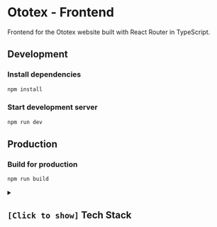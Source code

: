 # Ototex - Frontend

Frontend for the Ototex website built with React Router in TypeScript.

## Development

### Install dependencies

```bash
npm install
```

### Start development server

```bash
npm run dev
```

## Production

### Build for production

```bash
npm run build
```

<details>
  <summary>
    <h2><code>[Click to show]</code> Tech Stack</h2>
  </summary>

1. [React](https://react.dev/) - The library for web and native user interfaces.
2. [React Router](https://reactrouter.com/) - A user‑obsessed, standards‑focused, multi‑strategy router you can deploy anywhere.
3. [TypeScript](https://www.typescriptlang.org/) - TypeScript is a strongly typed programming language that builds on JavaScript, giving you better tooling at any scale.
4. [TailwindCSS](https://tailwindcss.com/) - A utility-first CSS framework for rapid UI development.
5. [Vite](https://vite.dev/) - Vite is a blazing fast frontend build tool powering the next generation of web applications.

</details>
